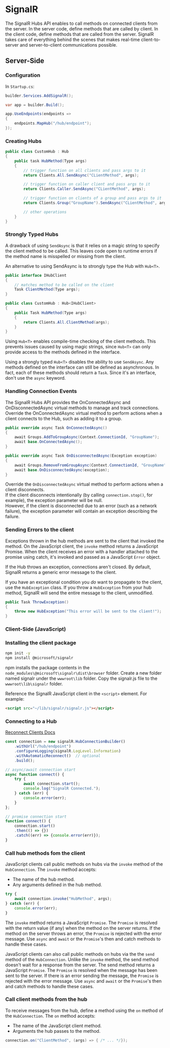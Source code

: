 # SignalR

The SignalR Hubs API enables to call methods on connected clients from the server. In the server code, define methods that are called by client. In the client code, define methods that are called from the server. SignalR takes care of everything behind the scenes that makes real-time client-to-server and server-to-client communications possible.

## Server-Side

### Configuration

In `Startup.cs`:

```cs
builder.Services.AddSignalR();

var app = builder.Build();

app.UseEndpoints(endpoints =>
{
    endpoints.MapHub("/hub/endpoint");
});
```

### Creating Hubs

```cs
public class CustomHub : Hub
{
    public task HubMethod(Type args)
    {
        // trigger function on all clients and pass args to it
        return Clients.All.SendAsync("CLientMethod", args);

        // trigger function on caller client and pass args to it
        return Clients.Caller.SendAsync("CLientMethod", args);

        // trigger function on clients of a group and pass args to it
        return Clients.Group("GroupName").SendAsync("CLientMethod", args);

        // other operations
    }
}
```

### Strongly Typed Hubs

A drawback of using `SendAsync` is that it relies on a magic string to specify the client method to be called. This leaves code open to runtime errors if the method name is misspelled or missing from the client.

An alternative to using SendAsync is to strongly type the Hub with `Hub<T>`.

```cs
public interface IHubClient
{
    // matches method to be called on the client
    Task ClientMethod(Type args);
}
```

```cs
public class CustomHub : Hub<IHubClient>
{
    public Task HubMethod(Type args)
    {
        return Clients.All.ClientMethod(args);
    }
}
```

Using `Hub<T>` enables compile-time checking of the client methods. This prevents issues caused by using magic strings, since `Hub<T>` can only provide access to the methods defined in the interface.

Using a strongly typed `Hub<T>` disables the ability to use `SendAsync`. Any methods defined on the interface can still be defined as asynchronous. In fact, each of these methods should return a `Task`. Since it's an interface, don't use the `async` keyword.

### Handling Connection Events

The SignalR Hubs API provides the OnConnectedAsync and OnDisconnectedAsync virtual methods to manage and track connections. Override the OnConnectedAsync virtual method to perform actions when a client connects to the Hub, such as adding it to a group.

```cs
public override async Task OnConnectedAsync()
{
    await Groups.AddToGroupAsync(Context.ConnectionId, "GroupName");
    await base.OnConnectedAsync();
}

public override async Task OnDisconnectedAsync(Exception exception)
{
    await Groups.RemoveFromGroupAsync(Context.ConnectionId, "GroupName");
    await base.OnDisconnectedAsync(exception);
}
```

Override the `OnDisconnectedAsync` virtual method to perform actions when a client disconnects.  
If the client disconnects intentionally (by calling `connection.stop()`, for example), the exception parameter will be null.  
However, if the client is disconnected due to an error (such as a network failure), the exception parameter will contain an exception describing the failure.

### Sending Errors to the client

Exceptions thrown in the hub methods are sent to the client that invoked the method. On the JavaScript client, the `invoke` method returns a JavaScript Promise. When the client receives an error with a handler attached to the promise using catch, it's invoked and passed as a JavaScript `Error` object.

If the Hub throws an exception, connections aren't closed. By default, SignalR returns a generic error message to the client.

If you have an exceptional condition you *do* want to propagate to the client, use the `HubException` class. If you throw a `HubException` from your hub method, SignalR will send the entire message to the client, unmodified.

```cs
public Task ThrowException()
{
    throw new HubException("This error will be sent to the client!");
}
```

### Client-Side (JavaScript)

### Installing the client package

```sh
npm init -y
npm install @microsoft/signalr
```

npm installs the package contents in the `node_modules\@microsoft\signalr\dist\browser` folder. Create a new folder named signalr under the `wwwroot\lib` folder. Copy the signalr.js file to the `wwwroot\lib\signalr` folder.

Reference the SignalR JavaScript client in the `<script>` element. For example:

```html
<script src="~/lib/signalr/signalr.js"></script>
```

### Connecting to a Hub

[Reconnect Clients Docs](https://docs.microsoft.com/en-us/aspnet/core/signalr/javascript-client#reconnect-clients)

```js
const connection = new signalR.HubConnectionBuilder()
    .withUrl("/hub/endpoint")
    .configureLogging(signalR.LogLevel.Information)
    .withAutomaticReconnect()  // optional
    .build();

// async/await connection start
async function connect() {
    try {
        await connection.start();
        console.log("SignalR Connected.");
    } catch (err) {
        console.error(err);
    }
};

// promise connection start
function connect() {
    connection.start()
    .then(() => {})
    .catch((err) => {console.error(err)});
}
```

### Call hub methods fom the client

JavaScript clients call public methods on hubs via the `invoke` method of the `HubConnection`. The `invoke` method accepts:

- The name of the hub method.
- Any arguments defined in the hub method.

```js
try {
    await connection.invoke("HubMethod", args);
} catch (err) {
    console.error(err);
}
```

The `invoke` method returns a JavaScript `Promise`. The `Promise` is resolved with the return value (if any) when the method on the server returns. If the method on the server throws an error, the `Promise` is rejected with the error message. Use `async` and `await` or the `Promise`'s then and catch methods to handle these cases.

JavaScript clients can also call public methods on hubs via the the `send` method of the `HubConnection`. Unlike the `invoke` method, the send method doesn't wait for a response from the server. The send method returns a JavaScript `Promise`. The `Promise` is resolved when the message has been sent to the server. If there is an error sending the message, the `Promise` is rejected with the error message. Use `async` and `await` or the `Promise`'s then and catch methods to handle these cases.

### Call client methods from the hub

To receive messages from the hub, define a method using the `on` method of the `HubConnection`. The `on` method accepts:

- The name of the JavaScript client method.
- Arguments the hub passes to the method.

```cs
connection.on("ClientMethod", (args) => { /* ... */});
```
